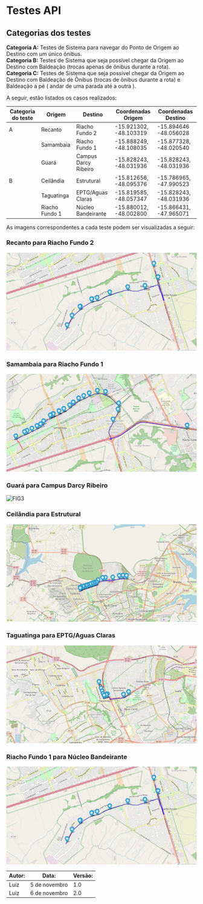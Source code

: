 # Testes API

## Categorias dos testes

**Categoria A:** Testes de Sistema para navegar do Ponto de Origem ao Destino com um único ônibus.  
**Categoria B:**  Testes de Sistema que seja possível chegar da Origem ao Destino com Baldeação (trocas apenas de ônibus durante a rota).  
**Categoria C:**  Testes de Sistema que seja possível chegar da Origem ao Destino com Baldeação de Ônibus (trocas de ônibus durante a rota) e Baldeação a pé ( andar de uma parada até a outra ).  

A seguir, estão listados os casos realizados:

|Categoria do teste | Origem          | Destino         | Coordenadas Origem        | Coordenadas Destino       | 
|-|-----------------|-----------------|---------------------------|---------------------------|
|A| Recanto         | Riacho Fundo 2  |-15.921302, -48.103319     |-15.894646 -48.056028      |
|| Samambaia       | Riacho Fundo 1  | -15.888249, -48.108035    | -15.877328, -48.020540    |
|| Guará           | Campus Darcy Ribeiro | -15.828243, -48.031936 | -15.828243, -48.031936 |
|B| Ceilândia       | Estrutural      | -15.812656, -48.095376    | -15.786965, -47.990523    |
|| Taguatinga      | EPTG/Aguas Claras | -15.819585, -48.057347 | -15.828243, -48.031936    |
||Riacho Fundo 1| Núcleo Bandeirante| -15.880012, -48.002800 | -15.866431, -47.965071 |  
  
As imagens correspondentes a cada teste podem ser visualizadas a seguir:

### Recanto para Riacho Fundo 2

![FIG1](./assets/Testes-A/recanto-riacho2.png)

### Samambaia para Riacho Fundo 1

![FIG2](./assets/Testes-A/samambaia-riacho.png)

### Guará para Campus Darcy Ribeiro

![FIG3](./assets/Testes-A/)


### Ceilândia para Estrutural

![FIG4](./assets/Testes-A/estrutural-ceilandia.png)

### Taguatinga para EPTG/Aguas Claras

![FIG5](./assets/Testes-A/taguatinga-aguasclaras.png)

### Riacho Fundo 1 para Núcleo Bandeirante

![FIG6](./assets/Testes-A/recanto-riacho2.png)


| Autor:         | Data:           | Versão:         |
|----------------|-----------------|-----------------|
| Luiz | 5 de novembro | 1.0  |
| Luiz | 6 de novembro | 2.0  |
